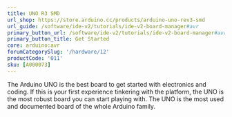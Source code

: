 ```yaml
---
title: UNO R3 SMD
url_shop: https://store.arduino.cc/products/arduino-uno-rev3-smd
url_guide: /software/ide-v2/tutorials/ide-v2-board-manager#avr
primary_button_url: /software/ide-v2/tutorials/ide-v2-board-manager#avr
primary_button_title: Get Started
core: arduino:avr
forumCategorySlug: '/hardware/12'
productCode: '011'
sku: [A000073]
---
```


The Arduino UNO is the best board to get started with electronics and coding. If this is your first experience tinkering with the platform, the UNO is the most robust board you can start playing with. The UNO is the most used and documented board of the whole Arduino family.